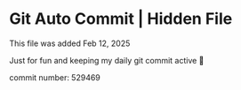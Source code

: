 # Git Auto Commit | Hidden File

This file was added Feb 12, 2025

Just for fun and keeping my daily git commit active 🤪

commit number: 529469
